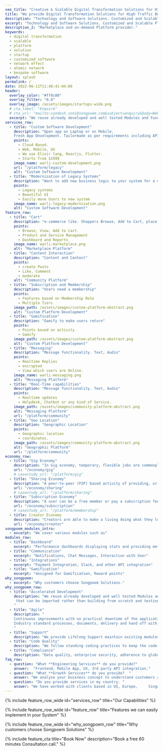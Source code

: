 ```yaml
---
seo_title: "Creative & Scalable Digital Transformation Solutions for High Traffic Businesses."
title: "We provide Digital Transformation Solutions for High Traffic Businesses."
description: "Technology and Software Solutions. Customized and Scalable Platform provider for your Startup. Creative & Sound Digital Transformation Solutions for High Traffic Businesses."
excerpt: "Technology and Software Solutions. Customized and Scalable Platform provider for your Startup. Creative & Sound Digital Transformation Solutions for High Traffic Businesses."
description_2: "Marketplace and on-demand Platform provider."
keywords:
  - digital transformation
  - scalable
  - platform
  - solution
  - startup
  - customized software
  - network effect
  - atomic network
  - bespoke software
layout: splash
permalink: /
date: 2022-06-11T11:48:41-04:00
header:
  overlay_color: "#ff8c00"
  overlay_filter: "0.8"
  overlay_image: /assets/images/startups-wide.png
  # cta_label: "Enquire"
  # cta_url: "mailto:sandesh.soni@songpoem.com&subject=enquiry&body=Wehomepage"
  excerpt: "We reuse already developed and well tested Modules and Functionalities, that can be imported rather than building from scratch and testing again."
services_row:
  - title: "Custom Software Development"
    description: "Open app on Laptop or on Mobile.   
    Fresh App Development. Tailormade as per requirements including API integrations with your favourite app."
    points:
      - Cloud Based.
      - Web, Mobile, UX
      - We use Elixir lang, Reactjs, Flutter.
      - Starts from $1999
    image_name: warli-custom-development.png
    url: "/platform/legacy"
    alt: "Custom Software Development"
  - title: "Modernization of Legacy Systems"
    description: "Want to add new business logic to your system for a massively heavy web traffic without loosing the old customers?"
    points:
      - Legacy systems
      - Beautiful UI
      - Easily move Users to new system
    image_name: warli-legacy-modernization.png
    alt: "Custom Software Development"
feature_row:
  - title: "Cart"
    description: "e-commerce like. Shoppers Browse, Add to Cart, place order, Checkout."
    points:
      - Browse, View, Add to Cart.
      - Product and Service Management
      - Dashboard and Reports
    image_name: warli-marketplace.png
    alt: "Marketplace Platform"
  - title: "Content Interaction"
    description: "Content and Context"
    points:
      - create Posts
      - Like, Comment
      - moderate
    alt: "Community Platform"
  - title: "Subscription and Membership"
    description: "Users need a membership"
    points:
      - Features based on Membership Role
      - Multiple Tiers
    image_path: /assets/images/custom-platform-abstract.png
    alt: "Custom Platform Development"
  - title: "Gamification"
    description: "Gamify to make users return"
    points:
      - Points based on activity
      - Gamify
    image_path: /assets/images/custom-platform-abstract.png
    alt: "Custom Platform Development"
  - title: "Messaging"
    description: "Message functionality. Text, Audio"
    points:
      - Realtime Replies
      - encrypted
      - View which users are Online.
    image_name: warli-messaging.png
    alt: "Messaging Platform"
  - title: "Real-Time capabilities"
    description: "Message functionality. Text, Audio"
    points:
      - Realtime updates
      - Helpdesk, Chatbot or any kind of Service.
    image_path: /assets/images/community-platform-abstract.png
    alt: "Messaging Platform"
    url: "/platform/community"
  - title: "Geo Location"
    description: "Geographic Location"
    points:
      - Geographic location
      - coordinates.
    image_path: /assets/images/community-platform-abstract.png
    alt: "Geographic Platform"
    url: "/platform/community"    
economy_row:
  - title: "Gig Economy"
    description: "In Gig economy, temporary, flexible jobs are commonplace and companies tend to hire independent contractors and freelancers instead of full-time employees."
    url: "/economy/gig"
    # casestudy_url: "/platform/gig"
  - title: "Sharing Economy"
    description: "A peer-to-peer (P2P) based activity of providing, or sharing access to goods and services, usually short term."
    url: "/economy/sharing"
    # casestudy_url: "/platform/sharing"
  - title: "Subscription Economy"
    description: "A user can be a free member or pay a subscription fee to access premium services. The goal is to ensure member is using the platform for a long term."
    url: "/economy/subscription"
    # casestudy_url: "/platform/membership"
  - title: Creator Economy
    description: "Creators are able to make a living doing what they love - creating content. Whether it’s vlogging, gaming, or music, there’s a creator out there for everyone. And with the ability to directly connect with fans, the creator economy is only going to continue to grow."
    url: "/economy/creator"
songpoem_modules_intro: 
  - excerpt: "We cover various modules such as"
modules_row:
  - title: "Dashboard"
    excerpt: "Performance dashboards displaying stats and providing metadata for further analytics."
  - title: "Communication"
    excerpt: "Notifications, Chat Messages, Interaction with User"
  - title: "Integrations"
    excerpt: "Payment Integration, Slack, and other API integration"
  - title: "Gamification"
    excerpt: "designed for Gamification, Reward points"
why_songpoem:
  - excerpt: "Why customers choose Songpoem Solutions."
why_songpoem_row:
  - title: "Accelerated Development"
    description: "We reuse already developed and well tested Modules and Functionalities,
     that can be imported rather than building from scratch and testing again.
    "
  - title: "Agile"
    description: "
    Continuous improvements with no practical downtime of the application.
    Industry standard processes, documents, delivery and hand off with play book.
    "
  - title: "Support"
    description: "We provide Lifelong Support maintain existing modules and future additions."
  - title: "Code Quality"
    description: "We follow standing coding practices to keep the code Clean and Modular. We write unit tests and integration tests and maintain maximum code coverage."
  - title: "Compliance"
    description: "Data quality, enterprise security, adherence to global compliances - whatever relevant to your area."
faq_row:
  - question: "What **Engineering Services** do you provide?"  
    answer:  "Frontend, Mobile App, UX, 3rd party API integration."  
  - question: "What **Growth Services** do you provide?  "
    answer: "We analyse your business concept to understand customers and your offerings and come up with possible strategy to reach more relevant users."
  - question: "Do you provide services in my country. " 
    answer: "We have worked with clients based in US, Europe,     Singapore. We overlap a few hours with your timezone. Our team is Distributed and we majorly work Remotely."
---
```


{% include feature_row_wide id="services_row"
title="Our Capabilities" %}

{% include feature_row_wide id="feature_row"
title="Features we can easily implement in your System" %}


{% include feature_row_wide id="why_songpoem_row" title="Why customers choose Songpoem Solutions" %}

<!-- {% include feature_row_faqs title="FAQs" %} -->

{% include feature_cta title="Book Now" description="Book a free 60 minutes Consultation call." %}
